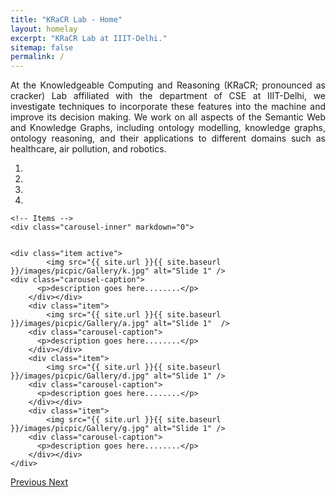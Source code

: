 ```yaml
---
title: "KRaCR Lab - Home"
layout: homelay
excerpt: "KRaCR Lab at IIIT-Delhi."
sitemap: false
permalink: /
---
```



<p></p><p style="text-align:justify;">At the Knowledgeable Computing and Reasoning (KRaCR; pronounced as cracker) Lab affiliated with the department of CSE at IIIT-Delhi, we investigate techniques to incorporate these features into the machine and improve its decision making. We work on all aspects of the Semantic Web and Knowledge Graphs, including ontology modelling, knowledge graphs, ontology reasoning, and their applications to different domains such as healthcare, air pollution, and robotics. </p>
<div markdown="0" id="carousel" class="carousel slide" data-ride="carousel" data-interval="5000" data-pause="hover" >
    <!-- Menu -->
    <ol class="carousel-indicators">
        <li data-target="#carousel" data-slide-to="0" class="active"></li>
        <li data-target="#carousel" data-slide-to="1"></li>
        <li data-target="#carousel" data-slide-to="2"></li>
        <li data-target="#carousel" data-slide-to="3"></li>
    </ol>

    <!-- Items -->
    <div class="carousel-inner" markdown="0">


	<div class="item active">
            <img src="{{ site.url }}{{ site.baseurl }}/images/picpic/Gallery/k.jpg" alt="Slide 1" />
	<div class="carousel-caption">
          <p>description goes here........</p>
        </div></div>
        <div class="item">
            <img src="{{ site.url }}{{ site.baseurl }}/images/picpic/Gallery/a.jpg" alt="Slide 1"  />
        <div class="carousel-caption">
          <p>description goes here........</p>
        </div></div>
        <div class="item">
            <img src="{{ site.url }}{{ site.baseurl }}/images/picpic/Gallery/d.jpg" alt="Slide 1" />
        <div class="carousel-caption">
          <p>description goes here........</p>
        </div></div>
        <div class="item">
            <img src="{{ site.url }}{{ site.baseurl }}/images/picpic/Gallery/g.jpg" alt="Slide 1" />
        <div class="carousel-caption">
          <p>description goes here........</p>
        </div></div>
    </div>
  <a class="left carousel-control" href="#carousel" role="button" data-slide="prev">
    <span class="glyphicon glyphicon-chevron-left" aria-hidden="true"></span>
    <span class="sr-only">Previous</span>
  </a>
  <a class="right carousel-control" href="#carousel" role="button" data-slide="next">
    <span class="glyphicon glyphicon-chevron-right" aria-hidden="true"></span>
    <span class="sr-only">Next</span>
  </a>
</div>



